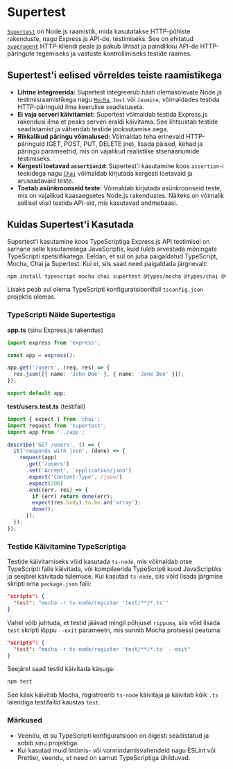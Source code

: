 # Supertest

[`Supertest`](https://www.npmjs.com/package/supertest) on Node.js raamistik, mida kasutatakse HTTP-põhiste rakenduste, nagu Express.js API-de, testimiseks. See on ehitatud [`superagent`](https://github.com/ladjs/superagent) HTTP-kliendi peale ja pakub lihtsat ja paindlikku API-de HTTP-päringute tegemiseks ja vastuste kontrollimiseks testide raames.

## Supertest'i eelised võrreldes teiste raamistikega

- **Lihtne integreerida:** Supertest integreerub hästi olemasolevate Node.js testimisraamistikega nagu [`Mocha`](../mocha/README.md), `Jest` või `Jasmine`, võimaldades testida HTTP-päringuid ilma keerulise seadistuseta.
- **Ei vaja serveri käivitamist:** Supertest võimaldab testida Express.js rakendusi ilma et peaks serveri eraldi käivitama. See lihtsustab testide seadistamist ja vähendab testide jooksutamise aega.
- **Rikkalikud päringu võimalused:** Võimaldab teha erinevaid HTTP-päringuid (GET, POST, PUT, DELETE jne), lisada päised, kehad ja päringu parameetrid, mis on vajalikud realistlike stsenaariumide testimiseks.
- **Kergesti loetavad `assertionid`:** Supertest'i kasutamine koos `assertion`-i teekidega nagu [`Chai`](../chai/README.md) võimaldab kirjutada kergesti loetavaid ja arusaadavaid teste.
- **Toetab asünkroonseid teste:** Võimaldab kirjutada asünkroonseid teste, mis on vajalikud kaasaegsetes Node.js rakendustes. Näiteks on võimalik sellisel viisil testida API-sid, mis kasutavad andmebaasi.

## Kuidas Supertest'i Kasutada

Supertest'i kasutamine koos TypeScriptiga Express.js API testimisel on sarnane selle kasutamisega JavaScriptis, kuid tuleb arvestada mõningate TypeScripti spetsiifikatega. Eeldan, et sul on juba paigaldatud TypeScript, Mocha, Chai ja Supertest. Kui ei, siis saad need paigaldada järgnevalt:

```bash
npm install typescript mocha chai supertest @types/mocha @types/chai @types/supertest --save-dev
```

Lisaks peab sul olema TypeScripti konfiguratsioonifail `tsconfig.json` projektis olemas.

### TypeScripti Näide Supertestiga

**app.ts** (sinu Express.js rakendus)

```typescript
import express from 'express';

const app = express();

app.get('/users', (req, res) => {
  res.json([{ name: 'John Doe' }, { name: 'Jane Doe' }]);
});

export default app;
```

**test/users.test.ts** (testifail)

```typescript
import { expect } from 'chai';
import request from 'supertest';
import app from '../app';

describe('GET /users', () => {
  it('responds with json', (done) => {
    request(app)
      .get('/users')
      .set('Accept', 'application/json')
      .expect('Content-Type', /json/)
      .expect(200)
      .end((err, res) => {
        if (err) return done(err);
        expect(res.body).to.be.an('array');
        done();
      });
  });
});
```

### Testide Käivitamine TypeScriptiga

Testide käivitamiseks võid kasutada `ts-node`, mis võimaldab otse TypeScripti faile käivitada, või kompileerida TypeScripti kood JavaScriptiks ja seejärel käivitada tulemuse. Kui kasutad `ts-node`, siis võid lisada järgmise skripti oma `package.json` faili:

```json
"scripts": {
  "test": "mocha -r ts-node/register 'test/**/*.ts'"
}
```

Vahel võib juhtuda, et testid jäävad mingil põhjusel `rippuma`, siis võid lisada `test` skripti lõppu `--exit` parameetri, mis sunnib Mocha protsessi peatuma:

```json
"scripts": {
  "test": "mocha -r ts-node/register 'test/**/*.ts' --exit"
}
```

Seejärel saad testid käivitada käsuga:

```bash
npm test
```

See käsk käivitab Mocha, registreerib `ts-node` käivitaja ja käivitab kõik `.ts` laiendiga testifailid kaustas `test`.

### Märkused

- Veendu, et su TypeScripti konfiguratsioon on õigesti seadistatud ja sobib sinu projektiga.
- Kui kasutad muid lintimis- või vormindamisvahendeid nagu ESLint või Prettier, veendu, et need on samuti TypeScriptiga ühilduvad.